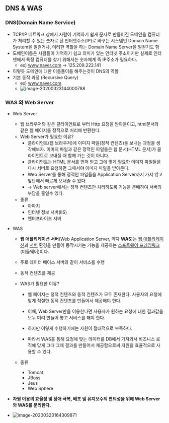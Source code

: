 ## DNS  &  WAS

### DNS(Domain Name Service)

* TCP/IP 네트워크 상에서 사람이 기억하기 쉽게 문자로 만들어진 도메인을 컴퓨터가 처리할 수 있는 숫자로 된 인터넷주소(IP)로 바꾸는 시스템인 Domain Name System을 일컫거나, 이러한 역할을 하는 Domain Name Server을 일컫기도 함
* 도메인이름은 사람들이 기억하기 쉽고 의미가 있는 인터넷 주소이지만 실제로 인터넷에서 특정 컴퓨터를 찾기 위해서는 숫자체계 즉 IP주소가 필요하다. 
  * ex) www.naver.com -> 125.209.222.141 
* 이렇듯 도메인에 대한 이름풀이를 해주는것이 DNS의 역할
* 기본 동작 과정 (Recursive Query)
  * ex) www.naver.com 
  * ![image-20200323144000788](C:\Users\Hyeok\AppData\Roaming\Typora\typora-user-images\image-20200323144000788.png)

###  WAS 와 Web Server

* Web Server

  * 웹 브라우저와 같은 클라이언트로 부터 Http 요청을 받아들이고, html문서와 같은 웹 페이지를 정적으로 처리해 반환한다.
  * Web Server가 필요한 이유?
    * 클라이언트(웹 브라우저)에 이미지 파일(정적 컨텐츠)을 보내는 과정을 생각해보자.
      이미지 파일과 같은 정적인 파일들은 웹 문서(HTML 문서)가 클라이언트로 보내질 때 함께 가는 것이 아니다.
    * 클라이언트는 HTML 문서를 먼저 받고 그에 맞게 필요한 이미지 파일들을 다시 서버로 요청하면 그때서야 이미지 파일을 받아온다.
    * Web Server를 통해 정적인 파일들을 Application Server까지 가지 않고 앞단에서 빠르게 보내줄 수 있다.
    * -> Web server에서는 정적 컨텐츠만 처리하도록 기능을 분배하여 서버의 부담을 줄일수 있다.
  * 종류
    * 아파치
    * 인터넷 정보 서버(IIS)
    * 엔터프라이즈 서버

* WAS

  * **웹 애플리케이션 서버**(Web Application Server, 약자 **WAS**)는 [웹 애플리케이션](https://ko.wikipedia.org/wiki/웹_애플리케이션)과 [서버](https://ko.wikipedia.org/wiki/서버) 환경을 만들어 동작시키는 기능을 제공하는 [소프트웨어 프레임워크](https://ko.wikipedia.org/wiki/소프트웨어_프레임워크)(미들웨어)이다.

  * 주로 데이터 베이스 서버와 같이 서비스를 수행

  * 동적 컨텐츠를 제공

  * WAS가 필요한 이유?

    * 웹 페이지는 정적 컨텐츠와 동적 컨텐츠가 모두 존재한다.
      사용자의 요청에 맞게 적절한 동적 컨텐츠를 만들어서 제공해야 한다.

    * 이때, Web Server만을 이용한다면 사용자가 원하는 요청에 대한 결과값을 모두 미리 만들어 놓고 서비스를 해야 한다.
    * 하지만 이렇게 수행하기에는 자원이 절대적으로 부족하다.
    * 따라서 WAS를 통해 요청에 맞는 데이터를 DB에서 가져와서 비즈니스 로직에 맞게 그때 그때 결과를 만들어서 제공함으로써 자원을 효율적으로 사용할 수 있다.

  * 종류

    * Tomcat
    * JBoss
    * Jeus
    * Web Sphere 

* **자원 이용의 효율성 및 장애 극복, 배포 및 유지보수의 편의성을 위해 Web Server와 WAS를 분리한다.**

* ![image-20200323164309871](C:\Users\Hyeok\AppData\Roaming\Typora\typora-user-images\image-20200323164309871.png)

